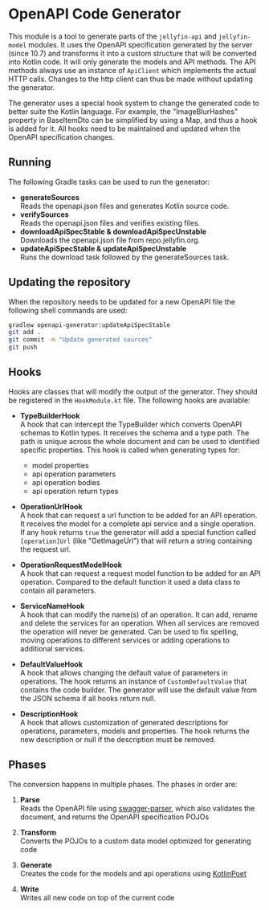 # OpenAPI Code Generator

This module is a tool to generate parts of the `jellyfin-api` and `jellyfin-model` modules. It uses
the OpenAPI specification generated by the server (since 10.7) and transforms it into a custom
structure that will be converted into Kotlin code. It will only generate the models and API methods.
The API methods always use an instance of `ApiClient` which implements the actual HTTP calls.
Changes to the http client can thus be made without updating the generator.

The generator uses a special hook system to change the generated code to better suite the Kotlin
language. For example, the "ImageBlurHashes" property in BaseItemDto can be simplified by using a
Map, and thus a hook is added for it. All hooks need to be maintained and updated when the OpenAPI
specification changes.

## Running

The following Gradle tasks can be used to run the generator:

 - **generateSources**  
   Reads the openapi.json files and generates Kotlin source code.
 - **verifySources**  
   Reads the openapi.json files and verifies existing files.
 - **downloadApiSpecStable & downloadApiSpecUnstable**  
   Downloads the openapi.json file from repo.jellyfin.org.
 - **updateApiSpecStable & updateApiSpecUnstable**  
   Runs the download task followed by the generateSources task.

## Updating the repository

When the repository needs to be updated for a new OpenAPI file the following shell commands are
used:

```sh
gradlew openapi-generator:updateApiSpecStable
git add .
git commit -m "Update generated sources"
git push
```

## Hooks

Hooks are classes that will modify the output of the generator. They should be registered in the
`HookModule.kt` file. The following hooks are available:

  - **TypeBuilderHook**  
    A hook that can intercept the TypeBuilder which converts OpenAPI schemas to Kotlin types. It
    receives the schema and a type path. The path is unique across the whole document and can be
    used to identified specific properties. This hook is called when generating types for:
    
      - model properties
      - api operation parameters
      - api operation bodies
      - api operation return types

  - **OperationUrlHook**  
    A hook that can request a url function to be added for an API operation. It receives the model
    for a complete api service and a single operation. If any hook returns `true` the generator will
    add a special function called `[operation]Url` (like "GetImageUrl") that will return a string
    containing the request url.

  - **OperationRequestModelHook**  
    A hook that can request a request model function to be added for an API operation. Compared to the
    default function it used a data class to contain all parameters.

  - **ServiceNameHook**  
    A hook that can modify the name(s) of an operation. It can add, rename and delete the services
    for an operation. When all services are removed the operation will never be generated. Can be
    used to fix spelling, moving operations to different services or adding operations to additional
    services.

  - **DefaultValueHook**  
    A hook that allows changing the default value of parameters in operations. The hook returns an
    instance of `CustomDefaultValue` that contains the code builder. The generator will use the
    default value from the JSON schema if all hooks return null.

  - **DescriptionHook**  
    A hook that allows customization of generated descriptions for operations, parameters, models and
    properties. The hook returns the new description or null if the description must be removed.

## Phases

The conversion happens in multiple phases. The phases in order are:

  1. **Parse**  
     Reads the OpenAPI file using [swagger-parser], which also validates the document, and returns
     the OpenAPI specification POJOs

  2. **Transform**  
     Converts the POJOs to a custom data model optimized for generating code

  3. **Generate**  
     Creates the code for the models and api operations using [KotlinPoet]

  4. **Write**  
     Writes all new code on top of the current code

[swagger-parser]: https://github.com/swagger-api/swagger-parser
[kotlinpoet]: https://github.com/square/kotlinpoet
